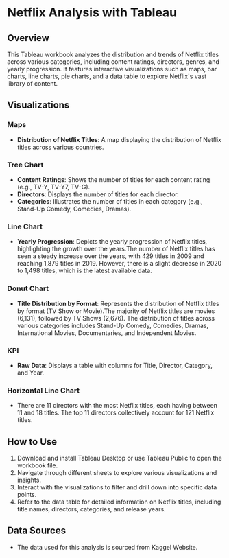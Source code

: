 # Netflix Analysis with Tableau

## Overview

This Tableau workbook analyzes the distribution and trends of Netflix titles across various categories, including content ratings, directors, genres, and yearly progression. It features interactive visualizations such as maps, bar charts, line charts, pie charts, and a data table to explore Netflix's vast library of content.

## Visualizations

### Maps

- **Distribution of Netflix Titles**: A map displaying the distribution of Netflix titles across various countries.

### Tree Chart

- **Content Ratings**: Shows the number of titles for each content rating (e.g., TV-Y, TV-Y7, TV-G).
- **Directors**: Displays the number of titles for each director.
- **Categories**: Illustrates the number of titles in each category (e.g., Stand-Up Comedy, Comedies, Dramas).

### Line Chart

- **Yearly Progression**: Depicts the yearly progression of Netflix titles, highlighting the growth over the years.The number of Netflix titles has seen a steady increase over the years, with 429 titles in 2009 and reaching 1,879 titles in 2019. However, there is a slight decrease in 2020 to 1,498 titles, which is the latest available data.

### Donut Chart

- **Title Distribution by Format**: Represents the distribution of Netflix titles by format (TV Show or Movie).The majority of Netflix titles are movies (6,131), followed by TV Shows (2,676). The distribution of titles across various categories includes Stand-Up Comedy, Comedies, Dramas, International Movies, Documentaries, and Independent Movies.

### KPI

- **Raw Data**: Displays a table with columns for Title, Director, Category, and Year.

### Horizontal Line Chart

- There are 11 directors with the most Netflix titles, each having between 11 and 18 titles. The top 11 directors collectively account for 121 Netflix titles.

## How to Use

1. Download and install Tableau Desktop or use Tableau Public to open the workbook file.
2. Navigate through different sheets to explore various visualizations and insights.
3. Interact with the visualizations to filter and drill down into specific data points.
4. Refer to the data table for detailed information on Netflix titles, including title names, directors, categories, and release years.

## Data Sources

- The data used for this analysis is sourced from Kaggel Website.

